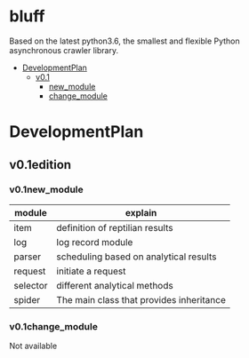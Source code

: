 # bluff

Based on the latest python3.6, the smallest and flexible Python asynchronous crawler library.


- [DevelopmentPlan](#DevelopmentPlan)
    - [v0.1](#v0.1edition)
      - [new_module](#v0.1new_module)
      - [change_module](#v0.1change_module)
# DevelopmentPlan

## v0.1edition

### v0.1new_module

| module  | explain |
| --- | ---- |
| item |  definition of reptilian results | 
| log  |  log record module |
| parser |  scheduling based on analytical results |
| request |  initiate a request  |
| selector | different analytical methods   |
| spider |  The main class that provides inheritance  |
    
### v0.1change_module

Not available